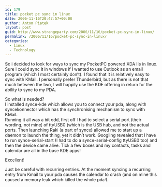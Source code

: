 ```yaml
---
id: 179
title: pocket pc sync in linux
date: 2006-11-16T20:47:57+00:00
author: Anton Piatek
layout: post
guid: http://www.strangeparty.com/2006/11/16/pocket-pc-sync-in-linux/
permalink: /2006/11/16/pocket-pc-sync-in-linux/
categories:
  - Linux
  - Technology
---
```

So i decided to look for ways to sync my PocketPC powered XDA IIs in linux. Sure I could sync it in windows if I wanted to use Outlook as an email program (which I most certainly don&#8217;t). I found that it is relatively easy to sync with KMail. I personally prefer Thunderbird, but as there is not that much between the two, I will happily use the KDE offering in return for the ability to sync to my PDA.

So what is needed?  
I installed synce-kde which allows you to connect your pda, along with syncekonnector which has the synchronising mechanism to sync with KMail.  
Running it all was a bit odd, first off I had to select a serial port (their wording, not mine) of ttyUSB0 (which is the USB hub, and not the actual ports. Then launching Raki (a part of synce) allowed me to start up a daemon to launch the thing, yet it didn&#8217;t work. Googling revealed that I have to run synce-serial-start (I had to do a synce-serial-config ttyUSB0 too) and then the device came alive. Tick a few boxes and my contacts, tasks and calendar are all in the base KDE apps!

Excellent!

Just be careful with recurring entries. At the moment syncing a recurring entry from Kmail to your pda causes the calendar to crash (and on mine this caused a memory leak which killed the whole pda!).